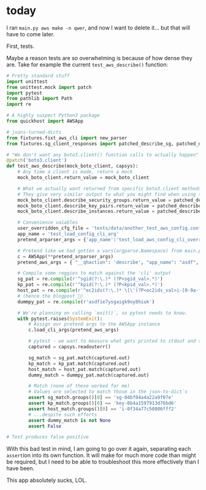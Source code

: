 # today

I ran `main.py aws make -n qwer`, and now I want to delete it... but that will
have to come later.

First, tests.

Maybe a reason tests are so overwhelming is because of how dense they are. Take
for example the current `test_aws_describe()` function:

```python
# Pretty standard stuff
import unittest
from unittest.mock import patch
import pytest
from pathlib import Path
import re

# A highly suspect Python3 package
from quickhost import AWSApp

# jsons-turned-dicts
from fixtures.fixt_aws_cli import new_parser
from fixtures.sg_client_responses import patched_describe_sg, patched_describe_kp, patched_describe_host

# "We don't want any boto3.client() function calls to actually happen"
@patch('boto3.client')
def test_aws_describe(mock_boto_client, capsys):
    # Any time a client is made, return a mock
    mock_boto_client.return_value = mock_boto_client

    # What we actually want returned from specific boto3.client methods, in this case, dictionaries.
    # They give very similar output to what you might find when using the aws cli
    mock_boto_client.describe_security_groups.return_value = patched_describe_sg
    mock_boto_client.describe_key_pairs.return_value = patched_describe_kp
    mock_boto_client.describe_instances.return_value = patched_describe_host

    # Convenience vaiables
    user_overridden_cfg_file = 'tests/data/another_test_aws_config.conf'
    app_name = 'test_load_config_cli_arg'
    pretend_arparser_args = {'app_name':'test_load_aws_config_cli_overrides_file', 'config_file': user_overridden_cfg_file}

    # Pretend like we had gotten a vars(argparse.Namespace) from main.py
    c = AWSApp(**pretend_arparser_args)
    pretend_aws_args = { "__qhaction": 'describe', "app_name": "asdf", }

    # Compile some reggies to match against the 'cli' output
    sg_pat = re.compile(r'^sgid(?:\.)* (?P<sgid_val>.*)')
    kp_pat = re.compile(r'^kpid(?:\.)* (?P<kpid_val>.*)')
    host_pat = re.compile(r'^ec2ids(?:\.)* \[\'(?P<ec2ids_val>i-[0-9a-f]*)\'\]')
    # (hence the blogpost 🤣)
    dummpy_pat = re.compile(r'asdfie7ysgaigk9oy8hiuk')

    # We're planning on calling `exit()`, so pytest needs to know.
    with pytest.raises(SystemExit):
        # Assign our pretend args to the AWSApp instance
        c.load_cli_args(pretend_aws_args)

        # pytest - we want to measure what gets printed to stdout and stderr
        captured = capsys.readouterr()

        sg_match = sg_pat.match(captured.out)
        kp_match = kp_pat.match(captured.out)
        host_match = host_pat.match(captured.out)
        dummy_match = dummpy_pat.match(captured.out)

        # Match (none of these worked for me)
        # Values are selected to match those in the json-to-dict`s
        assert sg_match.groups()[0] == 'sg-04bf04a4a22a9f07e'
        assert kp_match.groups()[0] == 'key-0b4a1597913d76bd6'
        assert host_match.groups()[0] == 'i-0f34a77c50806fff2'
        # ...despite such efforts
        assert dummy_match is not None
        assert False

# Test produces false positive
```

With this bad test in mind, I am going to go over it again, separating each
`assert`ion into its own function. It will make for much more code than might
be required, but I need to be able to troubleshoot this more effectively than I
have been.

This app absolutely sucks, LOL.
